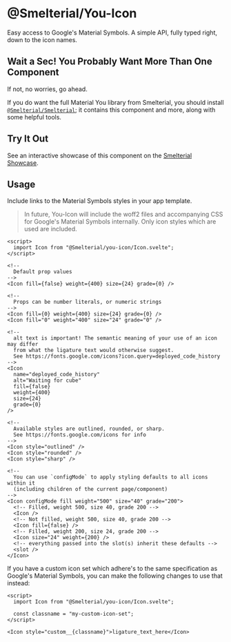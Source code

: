 [`@Smelterial/Smelterial`]:
  https://npmjs.com/package/@smelterial/smelterial
[Smelterial Showcase]: https://smelterial.dev/showcase/you-icon

# @Smelterial/You-Icon

Easy access to Google's Material Symbols. A simple API, fully typed right,
down to the icon names.

## Wait a Sec! You Probably Want More Than One Component

If not, no worries, go ahead.

If you do want the full Material You library from Smelterial, you should
install [`@Smelterial/Smelterial`]; it contains this component and more,
along with some helpful tools.

## Try It Out

See an interactive showcase of this component on the [Smelterial Showcase].

## Usage

Include links to the Material Symbols styles in your app template.

> In future, You-Icon will include the woff2 files and accompanying CSS for
> Google's Material Symbols internally. Only icon styles which are used are
> included.

```svelte
<script>
  import Icon from "@Smelterial/you-icon/Icon.svelte";
</script>

<!--
  Default prop values
-->
<Icon fill={false} weight={400} size={24} grade={0} />

<!--
  Props can be number literals, or numeric strings
-->
<Icon fill={0} weight={400} size={24} grade={0} />
<Icon fill="0" weight="400" size="24" grade="0" />

<!--
  alt text is important! The semantic meaning of your use of an icon may differ
  from what the ligature text would otherwise suggest.
  See https://fonts.google.com/icons?icon.query=deployed_code_history
-->
<Icon
  name="deployed_code_history"
  alt="Waiting for cube"
  fill={false}
  weight={400}
  size={24}
  grade={0}
/>

<!--
  Available styles are outlined, rounded, or sharp.
  See https://fonts.google.com/icons for info
-->
<Icon style="outlined" />
<Icon style="rounded" />
<Icon style="sharp" />

<!--
  You can use `configMode` to apply styling defaults to all icons within it
  (including children of the current page/component)
-->
<Icon configMode fill weight="500" size="40" grade="200">
  <!-- Filled, weight 500, size 40, grade 200 -->
  <Icon />
  <!-- Not filled, weight 500, size 40, grade 200 -->
  <Icon fill={false} />
  <!-- Filled, weight 200, size 24, grade 200 -->
  <Icon size="24" weight={200} />
  <!-- everything passed into the slot(s) inherit these defaults -->
  <slot />
</Icon>
```

If you have a custom icon set which adhere's to the same specification as
Google's Material Symbols, you can make the following changes to use that
instead:

```svelte
<script>
  import Icon from "@Smelterial/you-icon/Icon.svelte";

  const classname = "my-custom-icon-set";
</script>

<Icon style="custom__{classname}">ligature_text_here</Icon>
```
